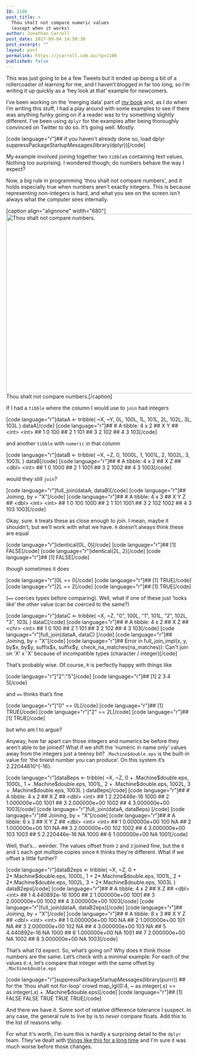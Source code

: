 ```yaml
---
ID: 1106
post_title: >
  Thou shalt not compare numeric values
  (except when it works)
author: Jonathan Carroll
post_date: 2017-09-04 14:50:30
post_excerpt: ""
layout: post
permalink: https://jcarroll.com.au/?p=1106
published: false
---
```

<p>This was just going to be a few Tweets but it ended up being a bit of a rollercoaster of learning for me, and I haven’t blogged in far too long, so I’m writing it up quickly as a ‘hey look at that’ example for newcomers.</p><!--more-->

<p>I’ve been working on the ‘merging data’ part of <a href="https://www.manning.com/books/data-munging-with-r" target="_blank">my book</a> and, as I do when I’m writing this stuff, I had a play around with some examples to see if there was anything funky going on if a reader was to try something slightly different. I’ve been using <code>dplyr</code> for the examples after being thoroughly convinced on Twitter to do so. It’s going well. Mostly.</p>

[code language="r"]## if you haven't already done so, load dplyr
suppressPackageStartupMessages(library(dplyr))[/code]

<p>My example involved joining together two <code>tibble</code>s containing text values. Nothing too surprising. I wondered though; do numbers behave the way I expect?</p>
<p>Now, a big rule in programming 'thou shalt not compare numbers', and it holds especially true when numbers aren't exactly integers. This is because representing non-integers is hard, and what you see on the screen isn't always what the computer sees internally.</p>

[caption align="alignnone" width="680"]<a href="https://jcarroll.com.au/wp-content/uploads/2017/09/AngryGod-300x188.jpg"><img src="https://jcarroll.com.au/wp-content/uploads/2017/09/AngryGod-300x188.jpg" alt="Thou shalt not compare numbers." width="680" height="485" class="size-large" /></a> Thou shalt not compare numbers.[/caption]

<p>If I had a <code>tibble</code> where the column I would use to <code>join</code> had integers</p>
[code language="r"]dataA &lt;- tribble(
    ~X, ~Y,
    0L, 100L,
    1L, 101L,
    2L, 102L,
    3L, 103L
)
dataA[/code]
[code language="r"]## # A tibble: 4 x 2
##       X     Y
##   &lt;int&gt; &lt;int&gt;
## 1     0   100
## 2     1   101
## 3     2   102
## 4     3   103[/code]
<p>and another <code>tibble</code> with <code>numeric</code> in that column</p>
[code language="r"]dataB &lt;- tribble(
    ~X, ~Z,
    0, 1000L,
    1, 1001L,
    2, 1002L,
    3, 1003L
)
dataB[/code]
[code language="r"]## # A tibble: 4 x 2
##       X     Z
##   &lt;dbl&gt; &lt;int&gt;
## 1     0  1000
## 2     1  1001
## 3     2  1002
## 4     3  1003[/code]
<p>would they still <code>join</code>?</p>
[code language="r"]full_join(dataA, dataB)[/code]
[code language="r"]## Joining, by = &quot;X&quot;[/code]
[code language="r"]## # A tibble: 4 x 3
##       X     Y     Z
##   &lt;dbl&gt; &lt;int&gt; &lt;int&gt;
## 1     0   100  1000
## 2     1   101  1001
## 3     2   102  1002
## 4     3   103  1003[/code]
<p>Okay, sure. <code>R</code> treats these as close enough to join. I mean, maybe it shouldn’t, but we’ll work with what we have. <code>R</code> doesn’t always think these are equal</p>
[code language="r"]identical(0L, 0)[/code]
[code language="r"]## [1] FALSE[/code]
[code language="r"]identical(2L, 2)[/code]
[code language="r"]## [1] FALSE[/code]
<p>though sometimes it does</p>
[code language="r"]0L == 0[/code]
[code language="r"]## [1] TRUE[/code]
[code language="r"]2L == 2[/code]
[code language="r"]## [1] TRUE[/code]
<p>(<code>==</code> coerces types before comparing). Well, what if one of these just ‘looks like’ the other value (can be coerced to the same?)</p>
[code language="r"]dataC &lt;- tribble(
    ~X, ~Z,
    &quot;0&quot;, 100L,
    &quot;1&quot;, 101L,
    &quot;2&quot;, 102L,
    &quot;3&quot;, 103L
)
dataC[/code]
[code language="r"]## # A tibble: 4 x 2
##       X     Z
##   &lt;chr&gt; &lt;int&gt;
## 1     0   100
## 2     1   101
## 3     2   102
## 4     3   103[/code]
[code language="r"]full_join(dataA, dataC) [/code]
[code language="r"]## Joining, by = &quot;X&quot;[/code]
[code language="r"]## Error in full_join_impl(x, y, by$x, by$y, suffix$x, suffix$y, check_na_matches(na_matches)): Can't join on 'X' x 'X' because of incompatible types (character / integer)[/code]
<p>That’s probably wise. Of course, <code>R</code> is perfectly happy with things like</p>
[code language="r"]&quot;2&quot;:&quot;5&quot;[/code]
[code language="r"]## [1] 2 3 4 5[/code]
<p>and <code>==</code> thinks that’s fine</p>
[code language="r"]&quot;0&quot; == 0L[/code]
[code language="r"]## [1] TRUE[/code]
[code language="r"]&quot;2&quot; == 2L[/code]
[code language="r"]## [1] TRUE[/code]
<p>but who am I to argue?</p>
<p>Anyway, how far apart can those integers and numerics be before they aren’t able to be joined? What if we shift the ‘numeric in name only’ values away from the integers just a teensy bit? <code>.Machine$double.eps</code> is the built-in value for ‘the tiniest number you can produce’. On this system it’s 2.22044610^{-16}.</p>
[code language="r"]dataBeps &lt;- tribble(
    ~X, ~Z,
    0 + .Machine$double.eps, 1000L,
    1 + .Machine$double.eps, 1001L,
    2 + .Machine$double.eps, 1002L,
    3 + .Machine$double.eps, 1003L
)
dataBeps[/code]
[code language="r"]## # A tibble: 4 x 2
##              X     Z
##          &lt;dbl&gt; &lt;int&gt;
## 1 2.220446e-16  1000
## 2 1.000000e+00  1001
## 3 2.000000e+00  1002
## 4 3.000000e+00  1003[/code]
[code language="r"]full_join(dataA, dataBeps) [/code]
[code language="r"]## Joining, by = &quot;X&quot;[/code]
[code language="r"]## # A tibble: 6 x 3
##              X     Y     Z
##          &lt;dbl&gt; &lt;int&gt; &lt;int&gt;
## 1 0.000000e+00   100    NA
## 2 1.000000e+00   101    NA
## 3 2.000000e+00   102  1002
## 4 3.000000e+00   103  1003
## 5 2.220446e-16    NA  1000
## 6 1.000000e+00    NA  1001[/code]
<p>Well, that’s… weirder. The values offset from <code>2</code> and <code>3</code> joined fine, but the <code>0</code> and <code>1</code> each got multiple copies since <code>R</code> thinks they’re different. What if we offset a little further?</p>
[code language="r"]dataB2eps &lt;- tribble(
    ~X, ~Z,
    0 + 2*.Machine$double.eps, 1000L,
    1 + 2*.Machine$double.eps, 1001L,
    2 + 2*.Machine$double.eps, 1002L,
    3 + 2*.Machine$double.eps, 1003L
)
dataB2eps[/code]
[code language="r"]## # A tibble: 4 x 2
##              X     Z
##          &lt;dbl&gt; &lt;int&gt;
## 1 4.440892e-16  1000
## 2 1.000000e+00  1001
## 3 2.000000e+00  1002
## 4 3.000000e+00  1003[/code]
[code language="r"]full_join(dataA, dataB2eps)[/code]
[code language="r"]## Joining, by = &quot;X&quot;[/code]
[code language="r"]## # A tibble: 8 x 3
##              X     Y     Z
##          &lt;dbl&gt; &lt;int&gt; &lt;int&gt;
## 1 0.000000e+00   100    NA
## 2 1.000000e+00   101    NA
## 3 2.000000e+00   102    NA
## 4 3.000000e+00   103    NA
## 5 4.440892e-16    NA  1000
## 6 1.000000e+00    NA  1001
## 7 2.000000e+00    NA  1002
## 8 3.000000e+00    NA  1003[/code]
<p>That’s what I’d expect. So, what’s going on? Why does <code>R</code> think those numbers are the same. Let’s check with a minimal example: For each of the values <code>0:4</code>, let’s compare that integer with the same offset by <code>.Machine$double.eps</code></p>
[code language="r"]suppressPackageStartupMessages(library(purrr)) ## for the 'thou shalt not for-loop' crowd
map_lgl(0:4, ~ as.integer(.x) == as.integer(.x) + .Machine$double.eps)[/code]
[code language="r"]## [1] FALSE FALSE  TRUE  TRUE  TRUE[/code]
<p>And there we have it. Some sort of relative difference tolerance I suspect. In any case, the general rule to live by is to <em>never</em> compare floats. Add this to the list of reasons why.</p>
<p>For what it's worth, I'm sure this is hardly a surprising detail to the <code>dplyr</code> team. They've dealt with <a href="https://github.com/tidyverse/dplyr/issues/228">things like this for a long time</a> and I'm sure it was much worse before those changes.</p>